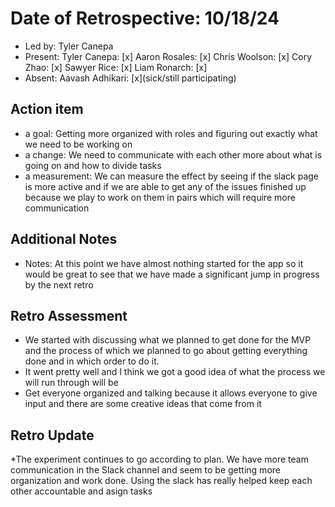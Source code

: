 # Date of Retrospective: 10/18/24

* Led by: Tyler Canepa
* Present:  Tyler Canepa: [x] Aaron Rosales: [x]  Chris Woolson: [x] Cory Zhao: [x] Sawyer Rice: [x] Liam Ronarch: [x]
* Absent: Aavash Adhikari: [x](sick/still participating)

## Action item

* a goal: Getting more organized with roles and figuring out exactly what we need to be working on
* a change: We need to communicate with each other more about what is going on and how to divide tasks
* a measurement: We can measure the effect by seeing if the slack page is more active and if we are able to get any of the issues finished up because we play to work on them in pairs which will require more communication

## Additional Notes

* Notes: At this point we have almost nothing started for the app so it would be great to see that we have made a significant jump in progress by the next retro

## Retro Assessment

* We started with discussing what we planned to get done for the MVP and the process of which we planned to go about getting everything done and in which order to do it.
* It went pretty well and I think we got a good idea of what the process we will run through will be
* Get everyone organized and talking because it allows everyone to give input and there are some creative ideas that come from it

## Retro Update
*The experiment continues to go according to plan. We have more team communication in the Slack channel and seem to be getting more organization and work done. Using the slack has really helped keep each other accountable and asign tasks
